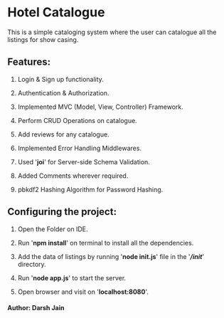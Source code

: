 # Hotel Catalogue

This is a simple cataloging system where the user can catalogue all the listings for show casing.

## Features: 
1. Login & Sign up functionality.

2. Authentication & Authorization.

3. Implemented MVC (Model, View, Controller) Framework.

4. Perform CRUD Operations on catalogue.

5. Add reviews for any catalogue.

6. Implemented Error Handling Middlewares.

7. Used '__joi__' for Server-side Schema Validation.

8. Added Comments wherever required.

9. pbkdf2 Hashing Algorithm for Password Hashing.

## Configuring the project:
1. Open the Folder on IDE.

2. Run '__npm install__' on terminal to install all the dependencies.

3. Add the data of listings by running '__node init.js__' file in the '*__/init__*' directory.

4. Run '__node app.js__' to start the server.

5. Open browser and visit on '__localhost:8080__'.

#### Author: Darsh Jain